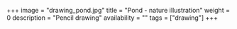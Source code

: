 +++
image = "drawing_pond.jpg"
title = "Pond - nature illustration"
weight = 0
description = "Pencil drawing"
availability = ""
tags = ["drawing"]
+++